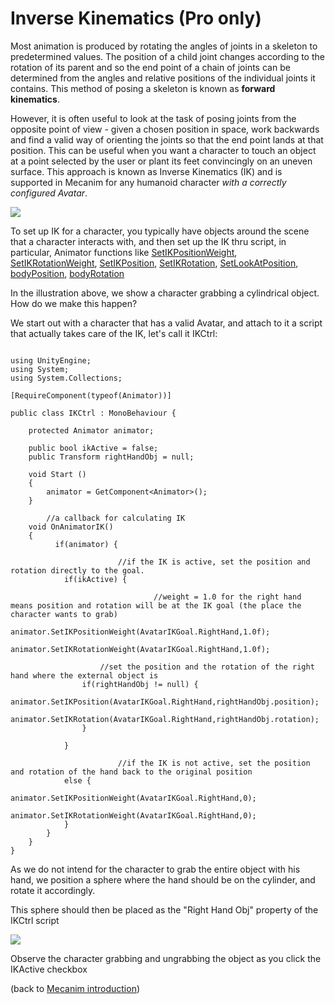 Inverse Kinematics (Pro only)
=============================


Most animation is produced by rotating the angles of joints in a skeleton to predetermined values. The position of a child joint changes according to the rotation of its parent and so the end point of a chain of joints can be determined from the angles and relative positions of the individual joints it contains. This method of posing a skeleton is known as __forward kinematics__.

However, it is often useful to look at the task of posing joints from the opposite point of view - given a chosen position in space, work backwards and find a valid way of orienting the joints so that the end point lands at that position. This can be useful when you want a character to touch an object at a point selected by the user or plant its feet convincingly on an uneven surface. This approach is known as <span class=keyword>Inverse Kinematics</span> (IK) and is supported in Mecanim for any humanoid character _with a correctly configured Avatar_.


![](http://docwiki.hq.unity3d.com/uploads/Main/MecanimIKGrabbing.png)  

To set up IK for a character, you typically have objects around the scene that a character interacts with, and then set up the IK thru script, in particular, Animator functions like
[SetIKPositionWeight](ScriptRef:Animator.SetIKPositionWeight.html),
[SetIKRotationWeight](ScriptRef:Animator.SetIKRotationWeight.html),
[SetIKPosition](ScriptRef:Animator.SetIKPosition.html),
[SetIKRotation](ScriptRef:Animator.SetIKRotation.html),
[SetLookAtPosition](ScriptRef:Animator.SetIKLookAtPosition.html),
[bodyPosition](ScriptRef:Animator-bodyPosition.html),
[bodyRotation](ScriptRef:Animator-bodyRotation.html)

In the illustration above, we show a character grabbing a cylindrical object. How do we make this happen?

We start out with a character that has a valid Avatar, and attach to it a script that actually takes care of the IK, let's call it <span class=component>IKCtrl</span>:

````

using UnityEngine;
using System;
using System.Collections;
  
[RequireComponent(typeof(Animator))]  

public class IKCtrl : MonoBehaviour {
	
	protected Animator animator;
	
	public bool ikActive = false;
	public Transform rightHandObj = null;
	
	void Start () 
	{
		animator = GetComponent<Animator>();
	}
    
        //a callback for calculating IK
	void OnAnimatorIK()
	{
	      if(animator) {

                        //if the IK is active, set the position and rotation directly to the goal. 
			if(ikActive) {

                                //weight = 1.0 for the right hand means position and rotation will be at the IK goal (the place the character wants to grab)
				animator.SetIKPositionWeight(AvatarIKGoal.RightHand,1.0f);
				animator.SetIKRotationWeight(AvatarIKGoal.RightHand,1.0f);
							
			        //set the position and the rotation of the right hand where the external object is
				if(rightHandObj != null) {
					animator.SetIKPosition(AvatarIKGoal.RightHand,rightHandObj.position);
					animator.SetIKRotation(AvatarIKGoal.RightHand,rightHandObj.rotation);
				}					
				
			}

                        //if the IK is not active, set the position and rotation of the hand back to the original position
			else {			
				animator.SetIKPositionWeight(AvatarIKGoal.RightHand,0);
				animator.SetIKRotationWeight(AvatarIKGoal.RightHand,0);				
			}
		}
	}	  
}
````

As we do not intend for the character to grab the entire object with his hand, we position a sphere where the hand should be on the cylinder, and rotate it accordingly. 

This sphere should then be placed as the "Right Hand Obj" property of the IKCtrl script

![](http://docwiki.hq.unity3d.com/uploads/Main/MecanimIKSetupInspector.png)  

Observe the character grabbing and ungrabbing the object as you click the <span class=component>IKActive</span> checkbox

(back to [Mecanim introduction](MecanimAnimationSystem.md))
